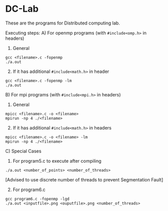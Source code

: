 # DC-Lab
These are the programs for Distributed computing lab.

Executing steps:
A) For openmp programs (with ```#include<omp.h>``` in headers)
1) General
```
gcc <filename>.c -fopenmp
./a.out
```
2) If it has additional ```#include<math.h>``` in header
```
gcc <filename>.c -fopenmp -lm
./a.out
```

B) For mpi programs (with ```#include<mpi.h>``` in headers)
1) General
```
mpicc <filename>.c -o <filename>
mpirun -np 4 ./<filename>
```
2) If it has additional ```#include<math.h>``` in headers
```
mpicc <filename>.c -o <filename> -lm
mpirun -np 4 ./<filename>
```

C) Special Cases
1) For program5.c to execute after compiling
```
./a.out <number_of_points> <number_of_threads>
```
[Advised to use discrete number of threads to prevent Segmentation Fault]

2) For program6.c 
```
gcc program6.c -fopenmp -lgd
./a.out <inputfile>.png <ouputfile>.png <number_of_threads>
```
